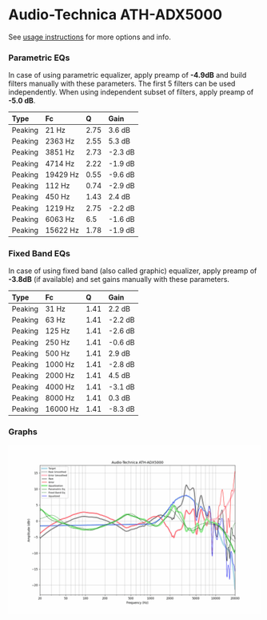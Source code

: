 # Audio-Technica ATH-ADX5000
See [usage instructions](https://github.com/jaakkopasanen/AutoEq#usage) for more options and info.

### Parametric EQs
In case of using parametric equalizer, apply preamp of **-4.9dB** and build filters manually
with these parameters. The first 5 filters can be used independently.
When using independent subset of filters, apply preamp of **-5.0 dB**.

| Type    | Fc       |    Q | Gain    |
|:--------|:---------|:-----|:--------|
| Peaking | 21 Hz    | 2.75 | 3.6 dB  |
| Peaking | 2363 Hz  | 2.55 | 5.3 dB  |
| Peaking | 3851 Hz  | 2.73 | -2.3 dB |
| Peaking | 4714 Hz  | 2.22 | -1.9 dB |
| Peaking | 19429 Hz | 0.55 | -9.6 dB |
| Peaking | 112 Hz   | 0.74 | -2.9 dB |
| Peaking | 450 Hz   | 1.43 | 2.4 dB  |
| Peaking | 1219 Hz  | 2.75 | -2.2 dB |
| Peaking | 6063 Hz  | 6.5  | -1.6 dB |
| Peaking | 15622 Hz | 1.78 | -1.9 dB |

### Fixed Band EQs
In case of using fixed band (also called graphic) equalizer, apply preamp of **-3.8dB**
(if available) and set gains manually with these parameters.

| Type    | Fc       |    Q | Gain    |
|:--------|:---------|:-----|:--------|
| Peaking | 31 Hz    | 1.41 | 2.2 dB  |
| Peaking | 63 Hz    | 1.41 | -2.2 dB |
| Peaking | 125 Hz   | 1.41 | -2.6 dB |
| Peaking | 250 Hz   | 1.41 | -0.6 dB |
| Peaking | 500 Hz   | 1.41 | 2.9 dB  |
| Peaking | 1000 Hz  | 1.41 | -2.8 dB |
| Peaking | 2000 Hz  | 1.41 | 4.5 dB  |
| Peaking | 4000 Hz  | 1.41 | -3.1 dB |
| Peaking | 8000 Hz  | 1.41 | 0.3 dB  |
| Peaking | 16000 Hz | 1.41 | -8.3 dB |

### Graphs
![](./Audio-Technica%20ATH-ADX5000.png)